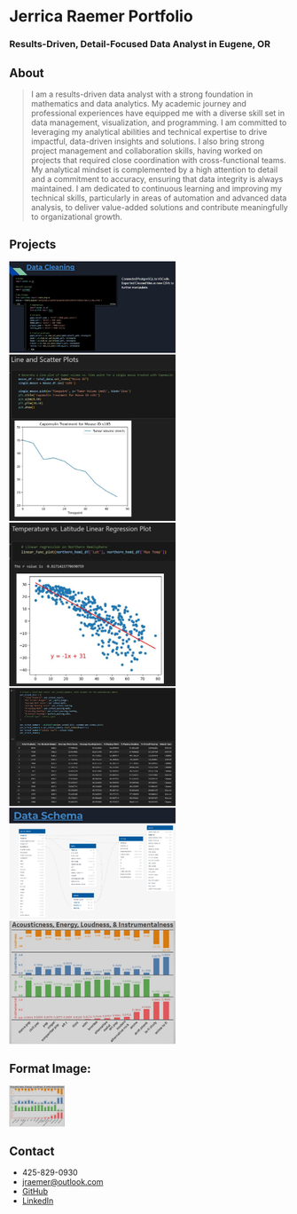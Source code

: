 # Jerrica Raemer Portfolio
### Results-Driven, Detail-Focused Data Analyst in Eugene, OR

## About
> I am a results-driven data analyst with a strong foundation in mathematics and data analytics. My academic journey and professional experiences have equipped me with a diverse skill set in data management, visualization, and programming. I am committed to leveraging my analytical abilities and technical expertise to drive impactful, data-driven insights and solutions. I also bring strong project management and collaboration skills, having worked on projects that required close coordination with cross-functional teams. My analytical mindset is complemented by a high attention to detail and a commitment to accuracy, ensuring that data integrity is always maintained. I am dedicated to continuous learning and improving my technical skills, particularly in areas of automation and advanced data analysis, to deliver value-added solutions and contribute meaningfully to organizational growth.

## Projects
<img src="Data_Cleaning_SQL_Python.JPG" width="300">
<img src="Line_Plot_Python.JPG" width="300">
<img src="Linear_Regression.JPG" width="300">
<img src="Python_Dict.JPG" width="300">
<img src="SQL_Table_Schema.JPG" width="300">
<img src="Tableau_Music.JPG" width="300">

## Format Image:
<img src="Tableau_Music.JPG" width="100">

## Contact
+ 425-829-0930
+ jraemer@outlook.com
+ [GitHub](https://github.com/JerricaRaemer)
+ [LinkedIn](https://www.linkedin.com/in/jerrica-raemer/)
